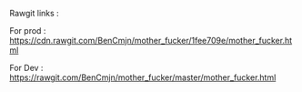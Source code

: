 Rawgit links :


For prod :
https://cdn.rawgit.com/BenCmjn/mother_fucker/1fee709e/mother_fucker.html

For Dev :
https://rawgit.com/BenCmjn/mother_fucker/master/mother_fucker.html